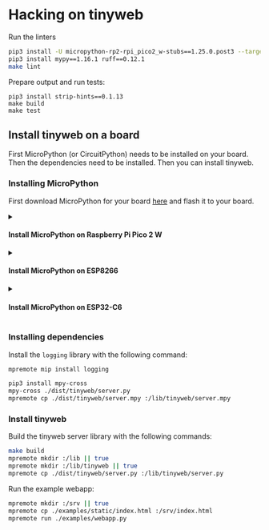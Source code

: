# Hacking on tinyweb

Run the linters

```bash
pip3 install -U micropython-rp2-rpi_pico2_w-stubs==1.25.0.post3 --target=./.typings
pip3 install mypy==1.16.1 ruff==0.12.1
make lint
```

Prepare output and run tests:

```
pip3 install strip-hints==0.1.13
make build
make test
```

## Install tinyweb on a board

First MicroPython (or CircuitPython) needs to be installed on your board. Then the dependencies need to be installed. Then you can install tinyweb.

### Installing MicroPython

First download MicroPython for your board [here](https://micropython.org/download/) and flash it to your board.

<details><summary><h4>Install MicroPython on Raspberry Pi Pico 2 W</h4></summary>

1. Download the [MicroPython `.uf2` release](https://micropython.org/download/RPI_PICO2_W/)
2. Enter bootloader mode by holding the BOOTSEL button while powering your device
3. Copy the MicroPython `.uf2` to your device

</details>

<details><summary><h4>Install MicroPython on ESP8266</h4></summary>

```bash
pip3 install esptool
esptool erase_flash
curl -LO https://micropython.org/resources/firmware/ESP8266_GENERIC-20250415-v1.25.0.bin
esptool write-flash --flash-size=detect 0 ./ESP8266_GENERIC-20250415-v1.25.0.bin
```

</details>

<details><summary><h4>Install MicroPython on ESP32-C6</h4></summary>

```bash
pip3 install esptool
esptool erase_flash
curl -LO https://micropython.org/resources/firmware/ESP32_GENERIC_C6-20250415-v1.25.0.bin
esptool write-flash --flash-size=detect 0 ./ESP32_GENERIC_C6-20250415-v1.25.0.bin
```

</details>


### Installing dependencies

Install the `logging` library with the following command:

```bash
mpremote mip install logging
```

```bash
pip3 install mpy-cross
mpy-cross ./dist/tinyweb/server.py
mpremote cp ./dist/tinyweb/server.mpy :/lib/tinyweb/server.mpy
```

### Install tinyweb

Build the tinyweb server library with the following commands:


```bash
make build
mpremote mkdir :/lib || true
mpremote mkdir :/lib/tinyweb || true
mpremote cp ./dist/tinyweb/server.py :/lib/tinyweb/server.py
```

Run the example webapp:

```bash
mpremote mkdir :/srv || true
mpremote cp ./examples/static/index.html :/srv/index.html
mpremote run ./examples/webapp.py
```
